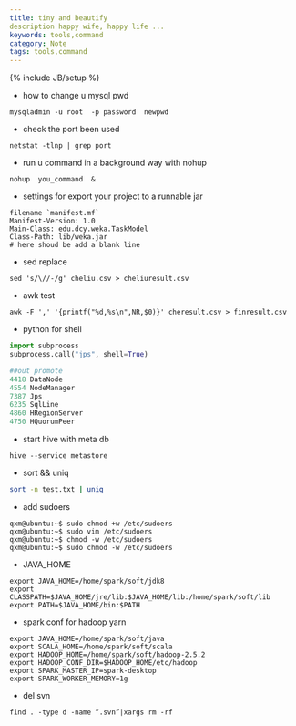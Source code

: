 ```yaml
---
title: tiny and beautify
description happy wife, happy life ...
keywords: tools,command
category: Note
tags: tools,command
---
```



{% include JB/setup %}

- how to change u mysql pwd
```
mysqladmin -u root  -p password  newpwd
```
- check the port been used
```
netstat -tlnp | grep port
```
- run u command in a background  way with nohup 
```
nohup  you_command  &
```
- settings for export your project to a runnable jar
```
filename `manifest.mf`
Manifest-Version: 1.0
Main-Class: edu.dcy.weka.TaskModel
Class-Path: lib/weka.jar
# here shoud be add a blank line
```
- sed replace
```
sed 's/\//-/g' cheliu.csv > cheliuresult.csv
```
- awk test
```
awk -F ',' '{printf("%d,%s\n",NR,$0)}' cheresult.csv > finresult.csv
```
- python for shell
```python
import subprocess
subprocess.call("jps", shell=True)

##out promote
4418 DataNode
4554 NodeManager
7387 Jps
6235 SqlLine
4860 HRegionServer
4750 HQuorumPeer


```
- start hive with meta db
```
hive --service metastore
```
- sort && uniq
```bash
sort -n test.txt | uniq
```
- add sudoers
```
qxm@ubuntu:~$ sudo chmod +w /etc/sudoers
qxm@ubuntu:~$ sudo vim /etc/sudoers
qxm@ubuntu:~$ chmod -w /etc/sudoers
qxm@ubuntu:~$ sudo chmod -w /etc/sudoers
```
-  JAVA_HOME
```
export JAVA_HOME=/home/spark/soft/jdk8
export CLASSPATH=$JAVA_HOME/jre/lib:$JAVA_HOME/lib:/home/spark/soft/lib
export PATH=$JAVA_HOME/bin:$PATH
```

- spark conf for hadoop yarn
```
export JAVA_HOME=/home/spark/soft/java
export SCALA_HOME=/home/spark/soft/scala
export HADOOP_HOME=/home/spark/soft/hadoop-2.5.2
export HADOOP_CONF_DIR=$HADOOP_HOME/etc/hadoop
export SPARK_MASTER_IP=spark-desktop
export SPARK_WORKER_MEMORY=1g
```

- del svn 
```
find . -type d -name “.svn”|xargs rm -rf 
```
